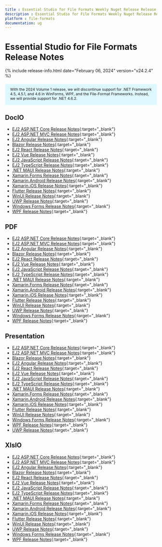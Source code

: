 ```yaml
---
title : Essential Studio for File Formats Weekly Nuget Release Release Notes  
description : Essential Studio for File Formats Weekly Nuget Release Release Notes  
platform : file-formats
documentation: ug
---
```


# Essential Studio for File Formats  Release Notes  

{% include release-info.html date="February 06, 2024" version="v24.2.4" %} 

<style>
#license {
    font-size: .88em!important;
	margin-top: 1.5em;     
	margin-bottom: 1.5em;
    background-color: #def8ff;
    padding: 10px 17px 14px;
}
</style>

<div id="license">
With the 2024 Volume 1 release, we will discontinue support for .NET Framework 4.5, 4.5.1, and 4.6 in WinForms, WPF, and the File-Format Frameworks. Instead, we will provide support for .NET 4.6.2.
</div>

## DocIO

* [EJ2 ASP.NET Core Release Notes](https://ej2.syncfusion.com/aspnetcore/documentation/release-notes/24.2.4#docio){:target="_blank"}
* [EJ2 ASP.NET MVC Release Notes](https://ej2.syncfusion.com/aspnetmvc/documentation/release-notes/24.2.4#docio){:target="_blank"}
* [EJ2 Angular Release Notes](https://ej2.syncfusion.com/angular/documentation/release-notes/24.2.4#docio){:target="_blank"}
* [Blazor Release Notes](https://blazor.syncfusion.com/documentation/release-notes/24.2.4#docio){:target="_blank"}
* [EJ2 React Release Notes](https://ej2.syncfusion.com/react/documentation/release-notes/24.2.4#docio){:target="_blank"}
* [EJ2 Vue  Release Notes](https://ej2.syncfusion.com/vue/documentation/release-notes/24.2.4#docio){:target="_blank"}
* [EJ2 JavaScript Release Notes](https://ej2.syncfusion.com/javascript/documentation/release-notes/24.2.4#docio){:target="_blank"}
* [EJ2 TypeScript Release Notes](https://ej2.syncfusion.com/documentation/release-notes/24.2.4#docio){:target="_blank"}
* [.NET MAUI Release Notes](/maui/release-notes/v24.2.4#docio){:target="_blank"}
* [Xamarin.Forms Release Notes](/xamarin/release-notes/v24.2.4#docio){:target="_blank"}
* [Xamarin.Android Release Notes](/xamarin-android/release-notes/v24.2.4#docio){:target="_blank"}
* [Xamarin.iOS Release Notes](/xamarin-ios/release-notes/v24.2.4#docio){:target="_blank"}
* [Flutter Release Notes](/flutter/release-notes/v24.2.4#docio){:target="_blank"}
* [WinUI Release Notes](/winui/release-notes/v24.2.4#docio){:target="_blank"}
* [UWP Release Notes](/uwp/release-notes/v24.2.4#docio){:target="_blank"}
* [Windows Forms Release Notes](/windowsforms/release-notes/v24.2.4#docio){:target="_blank"}
* [WPF Release Notes](/wpf/release-notes/v24.2.4#docio){:target="_blank"}



## PDF

* [EJ2 ASP.NET Core Release Notes](https://ej2.syncfusion.com/aspnetcore/documentation/release-notes/24.2.4#pdf){:target="_blank"}
* [EJ2 ASP.NET MVC Release Notes](https://ej2.syncfusion.com/aspnetmvc/documentation/release-notes/24.2.4#pdf){:target="_blank"}
* [EJ2 Angular Release Notes](https://ej2.syncfusion.com/angular/documentation/release-notes/24.2.4#pdf){:target="_blank"}
* [Blazor Release Notes](https://blazor.syncfusion.com/documentation/release-notes/24.2.4#pdf){:target="_blank"}
* [EJ2 React Release Notes](https://ej2.syncfusion.com/react/documentation/release-notes/24.2.4#pdf){:target="_blank"}
* [EJ2 Vue  Release Notes](https://ej2.syncfusion.com/vue/documentation/release-notes/24.2.4#pdf){:target="_blank"}
* [EJ2 JavaScript Release Notes](https://ej2.syncfusion.com/javascript/documentation/release-notes/24.2.4#pdf){:target="_blank"}
* [EJ2 TypeScript Release Notes](https://ej2.syncfusion.com/documentation/release-notes/24.2.4#pdf){:target="_blank"}
* [.NET MAUI Release Notes](/maui/release-notes/v24.2.4#pdf){:target="_blank"}
* [Xamarin.Forms Release Notes](/xamarin/release-notes/v24.2.4#pdf){:target="_blank"}
* [Xamarin.Android Release Notes](/xamarin-android/release-notes/v24.2.4#pdf){:target="_blank"}
* [Xamarin.iOS Release Notes](/xamarin-ios/release-notes/v24.2.4#pdf){:target="_blank"}
* [Flutter Release Notes](/flutter/release-notes/v24.2.4#pdf){:target="_blank"}
* [WinUI Release Notes](/winui/release-notes/v24.2.4#pdf){:target="_blank"}
* [UWP Release Notes](/uwp/release-notes/v24.2.4#pdf){:target="_blank"}
* [Windows Forms Release Notes](/windowsforms/release-notes/v24.2.4#pdf){:target="_blank"}
* [WPF Release Notes](/wpf/release-notes/v24.2.4#pdf){:target="_blank"}


## Presentation

* [EJ2 ASP.NET Core Release Notes](https://ej2.syncfusion.com/aspnetcore/documentation/release-notes/24.2.4#presentation){:target="_blank"}
* [EJ2 ASP.NET MVC Release Notes](https://ej2.syncfusion.com/aspnetmvc/documentation/release-notes/24.2.4#presentation){:target="_blank"}
* [Blazor Release Notes](https://blazor.syncfusion.com/documentation/release-notes/24.2.4#presentation){:target="_blank"}
* [EJ2 Angular Release Notes](https://ej2.syncfusion.com/angular/documentation/release-notes/24.2.4#presentation){:target="_blank"}
* [EJ2 React Release Notes](https://ej2.syncfusion.com/react/documentation/release-notes/24.2.4#presentation){:target="_blank"}
* [EJ2 Vue  Release Notes](https://ej2.syncfusion.com/vue/documentation/release-notes/24.2.4#presentation){:target="_blank"}
* [EJ2 JavaScript Release Notes](https://ej2.syncfusion.com/javascript/documentation/release-notes/24.2.4#presentation){:target="_blank"}
* [EJ2 TypeScript Release Notes](https://ej2.syncfusion.com/documentation/release-notes/24.2.4#presentation){:target="_blank"}
* [.NET MAUI Release Notes](/maui/release-notes/v24.2.4#presentation){:target="_blank"}
* [Xamarin.Forms Release Notes](/xamarin/release-notes/v24.2.4#presentation){:target="_blank"}
* [Xamarin.Android Release Notes](/xamarin-android/release-notes/v24.2.4#presentation){:target="_blank"}
* [Xamarin.iOS Release Notes](/xamarin-ios/release-notes/v24.2.4#presentation){:target="_blank"}
* [Flutter Release Notes](/flutter/release-notes/v24.2.4#presentation){:target="_blank"}
* [WinUI Release Notes](/winui/release-notes/v24.2.4#presentation){:target="_blank"}
* [Windows Forms Release Notes](/windowsforms/release-notes/v24.2.4#presentation){:target="_blank"}
* [WPF Release Notes](/wpf/release-notes/v24.2.4#presentation){:target="_blank"}
* [UWP Release Notes](/uwp/release-notes/v24.2.4#presentation){:target="_blank"}



## XlsIO

* [EJ2 ASP.NET Core Release Notes](https://ej2.syncfusion.com/aspnetcore/documentation/release-notes/24.2.4#xlsio){:target="_blank"}
* [EJ2 ASP.NET MVC Release Notes](https://ej2.syncfusion.com/aspnetmvc/documentation/release-notes/24.2.4#xlsio){:target="_blank"}
* [EJ2 Angular Release Notes](https://ej2.syncfusion.com/angular/documentation/release-notes/24.2.4#xlsio){:target="_blank"}
* [Blazor Release Notes](https://blazor.syncfusion.com/documentation/release-notes/24.2.4#xlsio){:target="_blank"}
* [EJ2 React Release Notes](https://ej2.syncfusion.com/react/documentation/release-notes/24.2.4#xlsio){:target="_blank"}
* [EJ2 Vue  Release Notes](https://ej2.syncfusion.com/vue/documentation/release-notes/24.2.4#xlsio){:target="_blank"}
* [EJ2 JavaScript Release Notes](https://ej2.syncfusion.com/javascript/documentation/release-notes/24.2.4#xlsio){:target="_blank"}
* [EJ2 TypeScript Release Notes](https://ej2.syncfusion.com/documentation/release-notes/24.2.4#xlsio){:target="_blank"}
* [.NET MAUI Release Notes](/maui/release-notes/v24.2.4#xlsio){:target="_blank"}
* [Xamarin.Forms Release Notes](/xamarin/release-notes/v24.2.4#xlsio){:target="_blank"}
* [Xamarin.Android Release Notes](/xamarin-android/release-notes/v24.2.4#xlsio){:target="_blank"}
* [Xamarin.iOS Release Notes](/xamarin-ios/release-notes/v24.2.4#xlsio){:target="_blank"}
* [Flutter Release Notes](/flutter/release-notes/v24.2.4#xlsio){:target="_blank"}
* [WinUI Release Notes](/winui/release-notes/v24.2.4#xlsio){:target="_blank"}
* [UWP Release Notes](/uwp/release-notes/v24.2.4#xlsio){:target="_blank"}
* [Windows Forms Release Notes](/windowsforms/release-notes/v24.2.4#xlsio){:target="_blank"}
* [WPF Release Notes](/wpf/release-notes/v24.2.4#xlsio){:target="_blank"}


